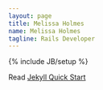 ```yaml
---
layout: page
title: Melissa Holmes
name: Melissa Holmes
tagline: Rails Developer
---
```

{% include JB/setup %}

Read [Jekyll Quick Start](http://jekyllbootstrap.com/usage/jekyll-quick-start.html)



